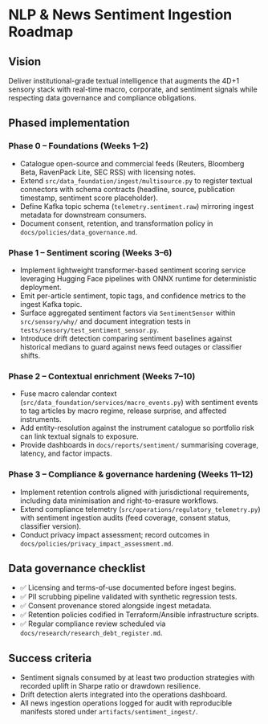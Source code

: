 # NLP & News Sentiment Ingestion Roadmap

## Vision
Deliver institutional-grade textual intelligence that augments the 4D+1 sensory
stack with real-time macro, corporate, and sentiment signals while respecting
data governance and compliance obligations.

## Phased implementation

### Phase 0 – Foundations (Weeks 1–2)
- Catalogue open-source and commercial feeds (Reuters, Bloomberg Beta, RavenPack
  Lite, SEC RSS) with licensing notes.
- Extend `src/data_foundation/ingest/multisource.py` to register textual
  connectors with schema contracts (headline, source, publication timestamp,
  sentiment score placeholder).
- Define Kafka topic schema (`telemetry.sentiment.raw`) mirroring ingest metadata
  for downstream consumers.
- Document consent, retention, and transformation policy in
  `docs/policies/data_governance.md`.

### Phase 1 – Sentiment scoring (Weeks 3–6)
- Implement lightweight transformer-based sentiment scoring service leveraging
  Hugging Face pipelines with ONNX runtime for deterministic deployment.
- Emit per-article sentiment, topic tags, and confidence metrics to the ingest
  Kafka topic.
- Surface aggregated sentiment factors via `SentimentSensor` within
  `src/sensory/why/` and document integration tests in
  `tests/sensory/test_sentiment_sensor.py`.
- Introduce drift detection comparing sentiment baselines against historical
  medians to guard against news feed outages or classifier shifts.

### Phase 2 – Contextual enrichment (Weeks 7–10)
- Fuse macro calendar context (`src/data_foundation/services/macro_events.py`)
  with sentiment events to tag articles by macro regime, release surprise, and
  affected instruments.
- Add entity-resolution against the instrument catalogue so portfolio risk can
  link textual signals to exposure.
- Provide dashboards in `docs/reports/sentiment/` summarising coverage, latency,
  and factor impacts.

### Phase 3 – Compliance & governance hardening (Weeks 11–12)
- Implement retention controls aligned with jurisdictional requirements,
  including data minimisation and right-to-erasure workflows.
- Extend compliance telemetry (`src/operations/regulatory_telemetry.py`) with
  sentiment ingestion audits (feed coverage, consent status, classifier version).
- Conduct privacy impact assessment; record outcomes in
  `docs/policies/privacy_impact_assessment.md`.

## Data governance checklist
- ✅ Licensing and terms-of-use documented before ingest begins.
- ✅ PII scrubbing pipeline validated with synthetic regression tests.
- ✅ Consent provenance stored alongside ingest metadata.
- ✅ Retention policies codified in Terraform/Ansible infrastructure scripts.
- ✅ Regular compliance review scheduled via
  `docs/research/research_debt_register.md`.

## Success criteria
- Sentiment signals consumed by at least two production strategies with recorded
  uplift in Sharpe ratio or drawdown resilience.
- Drift detection alerts integrated into the operations dashboard.
- All news ingestion operations logged for audit with reproducible manifests
  stored under `artifacts/sentiment_ingest/`.
